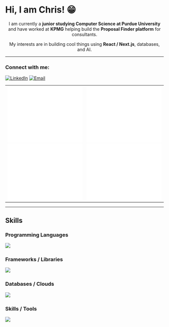 # Hi, I am Chris! 😁
<p align="center">
  I am currently a <b>junior studying Computer Science at Purdue University</b>  
  and have worked at <b>KPMG</b> helping build the <b>Proposal Finder platform</b> for consultants.  
</p>

<p align="center">
  My interests are in building cool things using <b>React / Next.js</b>,  
  databases, and AI.
</p>

---

### Connect with me:
[![LinkedIn](https://img.shields.io/badge/LinkedIn-blue?style=for-the-badge&logo=linkedin&logoColor=white)](https://www.linkedin.com/in/chanhochriskim/)
[![Email](https://img.shields.io/badge/Email-red?style=for-the-badge&logo=gmail&logoColor=white)](mailto:chanhochriskim@gmail.com)


<table>
  <tr>
    <td>
      <!-- GitHub Stats (jstrieb) -->
      <img src="https://raw.githubusercontent.com/chanhochriskim/github-stats/master/generated/overview.svg#gh-light-mode-only" height="180" />
      <img src="https://raw.githubusercontent.com/chanhochriskim/github-stats/master/generated/overview.svg#gh-dark-mode-only" height="180" />
    </td>
    <td>
      <!-- Languages (jstrieb) -->
      <img src="https://raw.githubusercontent.com/chanhochriskim/github-stats/master/generated/languages.svg#gh-light-mode-only" height="180" />
      <img src="https://raw.githubusercontent.com/chanhochriskim/github-stats/master/generated/languages.svg#gh-dark-mode-only" height="180" />
    </td>
  </tr>
</table>

---

## Skills

### Programming Languages  
<img src="https://skillicons.dev/icons?i=java,c,python,ts,js,html,css,swift,bash" />

### Frameworks / Libraries  
<img src="https://skillicons.dev/icons?i=react,nodejs,express,flask,nextjs" />

### Databases / Clouds  
<img src="https://skillicons.dev/icons?i=postgres,mysql,sqlite,mongodb,aws,gcp,firebase" />

### Skills / Tools  
<img src="https://skillicons.dev/icons?i=git,docker,linux,azure,fastapi" />
